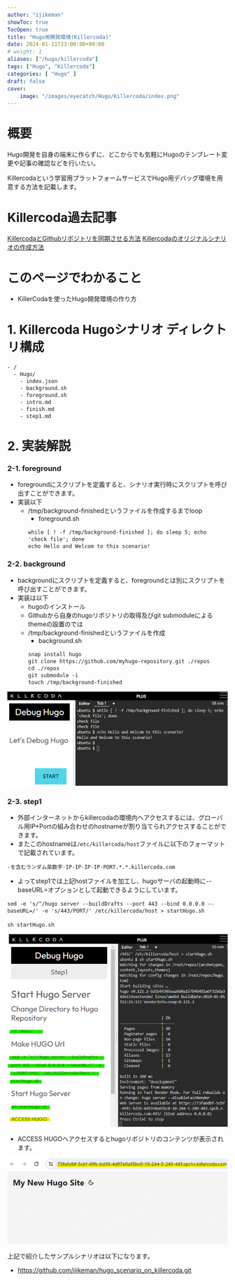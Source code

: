 ```yaml
---
author: "ijikeman"
showToc: true
TocOpen: true
title: "Hugo用開発環境(Killercoda)"
date: 2024-01-11T23:00:00+09:00
# weight: 1
aliases: ["/hugo/killercoda"]
tags: ["Hugo", "Killercoda"]
categories: [ "Hugo" ]
draft: false
cover:
    image: "/images/eyecatch/Hugo/Killercoda/index.png"
---
```

# 概要

Hugo開発を自身の端末に作らずに、どこからでも気軽にHugoのテンプレート変更や記事の確認などを行いたい。

Killercodaという学習用プラットフォームサービスでHugo用デバッグ環境を用意する方法を記載します。

# Killercoda過去記事

[KillercodaとGithubリポジトリを同期させる方法](https:/blog.1mg.org/posts/killercoda/setup/)
[Killercodaのオリジナルシナリオの作成方法](https:/blog.1mg.org/posts/killercoda/create_scenario/)

# このページでわかること

* KillerCodaを使ったHugo開発環境の作り方

# 1. Killercoda Hugoシナリオ ディレクトリ構成

```
- /
  - Hugo/
    - index.json
    - background.sh
    - foreground.sh
    - intro.md
    - finish.md
    - step1.md
```

# 2. 実装解説


### 2-1. foreground
* foregroundにスクリプトを定義すると、シナリオ実行時にスクリプトを呼び出すことができます。
* 実装以下
  * /tmp/background-finishedというファイルを作成するまでloop
    * foreground.sh
    ```
    while [ ! -f /tmp/background-finished ]; do sleep 5; echo 'check file'; done
    echo Hello and Welcom to this scenario!
    ```

### 2-2. background
* backgroundにスクリプトを定義すると、foregroundとは別にスクリプトを呼び出すことができます。
* 実装は以下
  * hugoのインストール
  * Githubから自身のhugoリポジトリの取得及びgit submoduleによるthemeの設置のでは
  * /tmp/background-finishedというファイルを作成
    * background.sh
    ```
    snap install hugo
    git clone https://github.com/myhugo-repository.git ./repos
    cd ./repos
    git submodule -i
    touch /tmp/background-finished
    ```
![](intro.gif)

### 2-3. step1
* 外部インターネットからkillercodaの環境内へアクセスするには、グローバル用IP+Portの組み合わせのhostnameが割り当てられアクセスすることができます。
* またこのhostnameは`/etc/killercoda/host`ファイルに以下のフォーマットで記載されています。

```
-を含むランダム英数字-IP-IP-IP-IP-PORT.*.*.killercoda.com
```

* よってstep1では上記hostファイルを加工し、hugoサーバの起動時に--baseURL=オプションとして起動できるようにしています。

```
sed -e 's/^/hugo server --buildDrafts --port 443 --bind 0.0.0.0 --baseURL=/' -e 's/443/PORT/' /etc/killercoda/host > startHugo.sh

sh startHugo.sh
```

![](step1.gif)

* ACCESS HUGOへアクセスするとhugoリポジトリのコンテンツが表示されます。

![](hugo_demo.gif)


上記で紹介したサンプルシナリオは以下になります。
* https://github.com/ijikeman/hugo_scenario_on_killercoda.git
